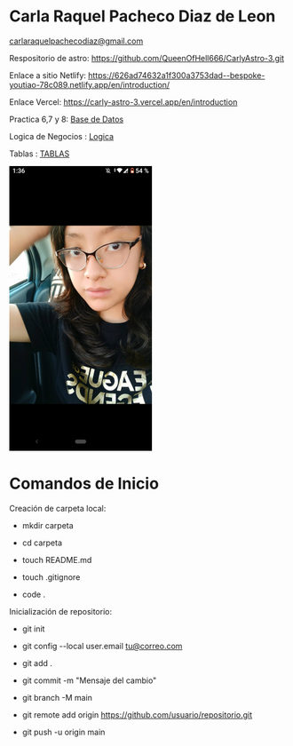 # Carla Raquel Pacheco Diaz de Leon 
carlaraquelpachecodiaz@gmail.com

Respositorio de astro:
https://github.com/QueenOfHell666/CarlyAstro-3.git

Enlace a sitio Netlify: https://626ad74632a1f300a3753dad--bespoke-youtiao-78c089.netlify.app/en/introduction/

Enlace Vercel: https://carly-astro-3.vercel.app/en/introduction

 Practica 6,7 y 8: [Base de Datos](/basededatos.md)

 Logica de Negocios : [Logica](/Logica.md)

 Tablas : [TABLAS](Tablas/SO_Tablas.xlsx)

![foto](./Imagen/Screenshot_20220327-133608.png)

# Comandos de Inicio

Creación de carpeta local:

- mkdir carpeta

- cd carpeta

- touch README.md

- touch .gitignore

- code .

Inicialización de repositorio:

- git init

- git config --local user.email tu@correo.com

- git add .

- git commit -m "Mensaje del cambio"

- git branch -M main

- git remote add origin https://github.com/usuario/repositorio.git

- git push -u origin main



